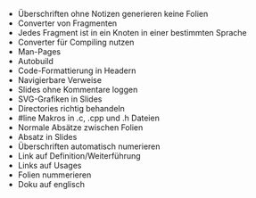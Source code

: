 * Überschriften ohne Notizen generieren keine Folien
* Converter von Fragmenten
* Jedes Fragment ist in ein Knoten in einer bestimmten Sprache
* Converter für Compiling nutzen
* Man-Pages
* Autobuild
* Code-Formattierung in Headern
* Navigierbare Verweise
* Slides ohne Kommentare loggen
* SVG-Grafiken in Slides
* Directories richtig behandeln
* #line Makros in .c, .cpp und .h Dateien
* Normale Absätze zwischen Folien
* Absatz in Slides
* Überschriften automatisch numerieren
* Link auf Definition/Weiterführung
* Links auf Usages
* Folien nummerieren
* Doku auf englisch
